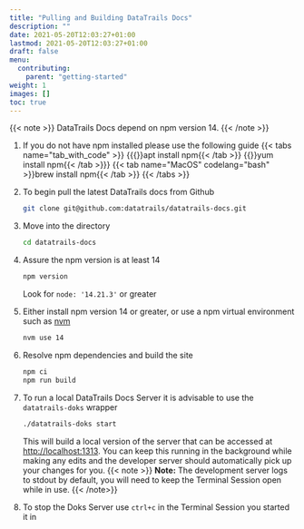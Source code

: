 ```yaml
---
title: "Pulling and Building DataTrails Docs"
description: ""
date: 2021-05-20T12:03:27+01:00
lastmod: 2021-05-20T12:03:27+01:00
draft: false
menu:
  contributing:
    parent: "getting-started"
weight: 1
images: []
toc: true
---
```

{{< note >}}
DataTrails Docs depend on npm version 14.
{{< /note >}}

1. If you do not have npm installed please use the following guide
    {{< tabs name="tab_with_code" >}}  {{{<tab name="Ubuntu" codelang="bash">}}apt install npm{{< /tab >}}
    {{<tab name="Cent OS/RHEL" codelang="bash">}}yum install npm{{< /tab >}}}
    {{< tab name="MacOS" codelang="bash" >}}brew install npm{{< /tab >}}  {{< /tabs >}}
1. To begin pull the latest DataTrails docs from Github

    ```bash
    git clone git@github.com:datatrails/datatrails-docs.git
    ```

1. Move into the directory

    ```bash
    cd datatrails-docs
    ```

1. Assure the npm version is at least 14

   ```bash
   npm version
   ```

   Look for `node: '14.21.3'` or greater
1. Either install npm version 14 or greater, or use a npm virtual environment such as [nvm](https://github.com/nvm-sh/nvm)

   ```bash
   nvm use 14
   ```

1. Resolve npm dependencies and build the site

    ```bash
    npm ci
    npm run build
    ```  

1. To run a local DataTrails Docs Server it is advisable to use the `datatrails-doks` wrapper

    ```bash
    ./datatrails-doks start
    ```

    This will build a local version of the server that can be accessed at [http://localhost:1313](http://localhost:1313).
    You can keep this running in the background while making any edits and the developer server should automatically pick up your changes for you.
{{< note >}}
**Note:** The development server logs to stdout by default, you will need to keep the Terminal Session open while in use.
{{< /note>}}
1. To stop the Doks Server use `ctrl+c` in the Terminal Session you started it in
